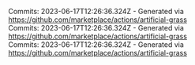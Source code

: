Commits: 2023-06-17T12:26:36.324Z - Generated via https://github.com/marketplace/actions/artificial-grass
<br>
Commits: 2023-06-17T12:26:36.324Z - Generated via https://github.com/marketplace/actions/artificial-grass
<br>
Commits: 2023-06-17T12:26:36.324Z - Generated via https://github.com/marketplace/actions/artificial-grass
<br>
